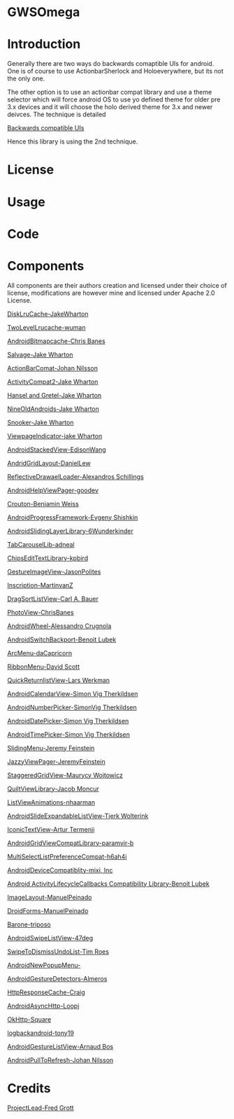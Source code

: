 GWSOmega
========

# Introduction

Generally there are two ways do backwards comaptible UIs for android.
One is of course to use ActionbarSherlock and Holoeverywhere, but its not 
the only one.

The other option is to use an actionbar compat library and use a theme selector 
which will force android OS to use yo defined theme for older pre 3.x devices and
it will choose the holo derived theme for 3.x and newer deivces. The technique is 
detailed 

[Backwards compatible UIs]('http://stackoverflow.com/questions/10716514/android-holo-themes-with-backwards-compatibility')

Hence this library is using the 2nd technique.

# License


# Usage



# Code

# Components

All components are their authors creation and licensed under their choice of license, 
modifications are however mine and licensed under Apache 2.0 License.

[DiskLruCache-JakeWharton]('https://github.com/JakeWharton/DiskLruCache')

[TwoLevelLrucache-wuman]('https://github.com/wuman/TwoLevelLruCache')

[AndroidBitmapcache-Chris Banes]('https://github.com/chrisbanes/Android-BitmapCache')

[Salvage-Jake Wharton]('https://github.com/JakeWharton/salvage')

[ActionBarComat-Johan Nilsson ]('https://github.com/johannilsson/android-actionbar')

[ActivityCompat2-Jake Wharton]('https://github.com/JakeWharton/ActivityCompat2')

[Hansel and Gretel-Jake Wharton]('https://github.com/JakeWharton/HanselAndGretel')

[NineOldAndroids-Jake Wharton]('https://github.com/JakeWharton/NineOldAndroids')

[Snooker-Jake Wharton]('https://github.com/JakeWharton/snooker')

[ViewpageIndicator-jake Wharton]('https://github.com/JakeWharton/Android-ViewPagerIndicator')

[AndroidStackedView-EdisonWang]('https://github.com/edisonw/Android-StackedView')

[AndridGridLayout-DanielLew]('https://github.com/dlew/android-gridlayout')

[ReflectiveDrawaelLoader-Alexandros Schillings]('https://github.com/alt236/Reflective-Drawable-Loader---Android')

[AndroidHelpViewPager-goodev]('https://github.com/goodev/Android-HelpViewPager')

[Crouton-Benjamin Weiss]('https://github.com/keyboardsurfer/Crouton')

[AndroidProgressFramework-Evgeny Shishkin]('https://github.com/johnkil/Android-ProgressFragment')

[AndroidSlidingLayerLibrary-6Wunderkinder]('https://github.com/6wunderkinder/android-sliding-layer-lib')

[TabCarouselLib-adneal]('https://bitbucket.org/adneal/tabcarousellib')

[ChipsEditTextLibrary-kpbird]('https://github.com/kpbird/chips-edittext-library')

[GestureImageView-JasonPolites]('https://github.com/jasonpolites/gesture-imageview')

[Inscription-MartinvanZ]('https://github.com/MartinvanZ/Inscription')

[DragSortListView-Carl A. Bauer]('https://github.com/bauerca/drag-sort-listview')

[PhotoView-ChrisBanes]('https://github.com/chrisbanes/PhotoView')

[AndroidWheel-Alessandro Crugnola]('https://github.com/sephiroth74/AndroidWheel')

[AndroidSwitchBackport-Benoit Lubek]('https://github.com/BoD/android-switch-backport')

[ArcMenu-daCapricorn]('https://github.com/daCapricorn/ArcMenu')

[RibbonMenu-David Scott]('https://github.com/darvds/RibbonMenu')

[QuickReturnlistView-Lars Werkman]('https://github.com/LarsWerkman/QuickReturnListView')

[AndroidCalendarView-Simon Vig Therkildsen]('https://github.com/SimonVT/android-calendarview')

[AndroidNumberPicker-SimonVig Therkildsen]('https://github.com/SimonVT/android-numberpicker')

[AndroidDatePicker-Simon Vig Therkildsen]('https://github.com/SimonVT/android-datepicker')

[AndroidTimePicker-Simon Vig Therkildsen]('https://github.com/SimonVT/android-timepicker')

[SlidingMenu-Jeremy Feinstein]('https://github.com/jfeinstein10/SlidingMenu')

[JazzyViewPager-JeremyFeinstein]('https://github.com/jfeinstein10/JazzyViewPager')

[StaggeredGridView-Maurycy Wojtowicz]('https://github.com/maurycyw/StaggeredGridView')

[QuiltViewLibrary-Jacob Moncur]('https://github.com/jacobmoncur/QuiltViewLibrary')

[ListViewAnimations-nhaarman]('https://github.com/nhaarman/ListViewAnimations')

[AndroidSlideExpandableListView-Tjerk Wolterink]('https://github.com/tjerkw/Android-SlideExpandableListView')

[IconicTextView-Artur Termenji]('https://github.com/atermenji/IconicTextView')

[AndroidGridViewCompatLibrary-paramvir-b]('https://github.com/paramvir-b/AndroidGridViewCompatLib')

[MultiSelectListPreferenceCompat-h6ah4i]('https://github.com/h6ah4i/mulsellistperfcompat')

[AndroidDeviceCompatiblity-mixi, Inc]('https://github.com/mixi-inc/Android-Device-Compatibility')

[Android ActivityLifecycleCallbacks Compatibility Library-Benoit Lubek]('https://github.com/BoD/android-activitylifecyclecallbacks-compat')

[ImageLayout-ManuelPeinado]('https://github.com/ManuelPeinado/ImageLayout')

[DroidForms-ManuelPeinado]('https://github.com/ManuelPeinado/DroidForms')

[Barone-triposo]('https://github.com/triposo/barone')

[AndroidSwipeListView-47deg]('https://github.com/47deg/android-swipelistview')

[SwipeToDismissUndoList-Tim Roes]('https://github.com/timroes/SwipeToDismissUndoList')

[AndroidNewPopupMenu-]('https://github.com/u1aryz/Android-NewPopupMenu')

[AndroidGestureDetectors-Almeros]('https://github.com/Almeros/android-gesture-detectors')

[HttpResponseCache-Craig]('https://github.com/candrews/HttpResponseCache')

[AndroidAsyncHttp-Loopj]('https://github.com/loopj/android-async-http')

[OkHttp-Square]('https://github.com/square/okhttp')

[logbackandroid-tony19]('https://github.com/tony19/logback-android')

[AndroidGestureListView-Arnaud Bos]('https://github.com/arnaudbos/Android-GestureListView')

[AndroidPullToRefresh-Johan Nilsson]('https://github.com/johannilsson/android-pulltorefresh')

# Credits


[ProjectLead-Fred Grott]('http://about.me/fredgrott')
